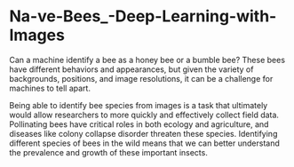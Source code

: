 # Na-ve-Bees_-Deep-Learning-with-Images

Can a machine identify a bee as a honey bee or a bumble bee? These bees 
have different behaviors and appearances, but given the variety of backgrounds, 
positions, and image resolutions, it can be a challenge for machines to tell 
apart. 

Being able to identify bee species from images is a task that ultimately 
would allow researchers to more quickly and effectively collect field data. 
Pollinating bees have critical roles in both ecology and agriculture, and 
diseases like colony collapse disorder threaten these species. Identifying 
different species of bees in the wild means that we can better understand 
the prevalence and growth of these important insects.
